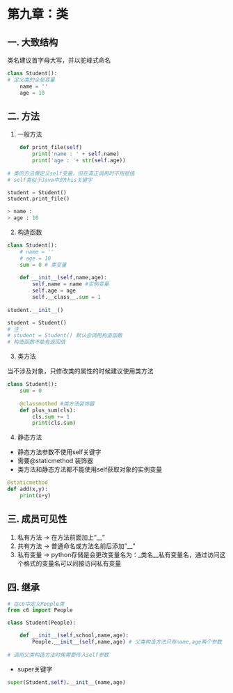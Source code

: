 # 第九章：类

## 一. 大致结构
类名建议首字母大写，并以驼峰式命名
```python
class Student():
# 定义类的全局变量
    name = ''
    age = 10
```
## 二. 方法
1. 一般方法
```python
    def print_file(self)
        print('name : ' + self.name)
        print('age : '+ str(self.age))
        
# 类的方法需定义self变量，但在真正调用时不用赋值
# self类似于Java中的this关键字

student = Student()
student.print_file()

> name : 
> age : 10
```
2. 构造函数
```python
class Student():
    # name = ''
    # age = 10
    sum = 0 # 类变量
    
    def __init__(self,name,age):
        self.name = name #实例变量
        self.age = age
        self.__class__.sum = 1
        
student.__init__()

student = Student()
# 注：
# student = Student() 默认会调用构造函数
# 构造函数不能有返回值
```

3. 类方法

当不涉及对象，只修改类的属性的时候建议使用类方法
```python
class Student():
    sum = 0
    
    @classmothed #类方法装饰器
    def plus_sum(cls):
        cls.sum += 1
        print(cls.sum)
```

4. 静态方法
* 静态方法参数不使用self关键字
* 需要@staticmethod 装饰器
* 类方法和静态方法都不能使用self获取对象的实例变量
```python
@staticmethod
def add(x,y):
    print(x+y)
```

## 三. 成员可见性
1. 私有方法 -> 在方法前面加上“__”
2. 共有方法 -> 普通命名或方法名前后添加“__”
3. 私有变量 -> python存储是会更改变量名为：_类名__私有变量名，通过访问这个格式的变量名可以间接访问私有变量
 

## 四. 继承
```python
# 在c6中定义People类
from c6 import People

class Student(People):

    def __init__(self,school,name,age):
        People.__init__(self,name,age) # 父类构造方法只有name,age两个参数
        
# 调用父类构造方法时候需要传入self参数
```
* super关键字
```python
super(Student,self).__init__(name,age)
```









<ad/>
<comment/>